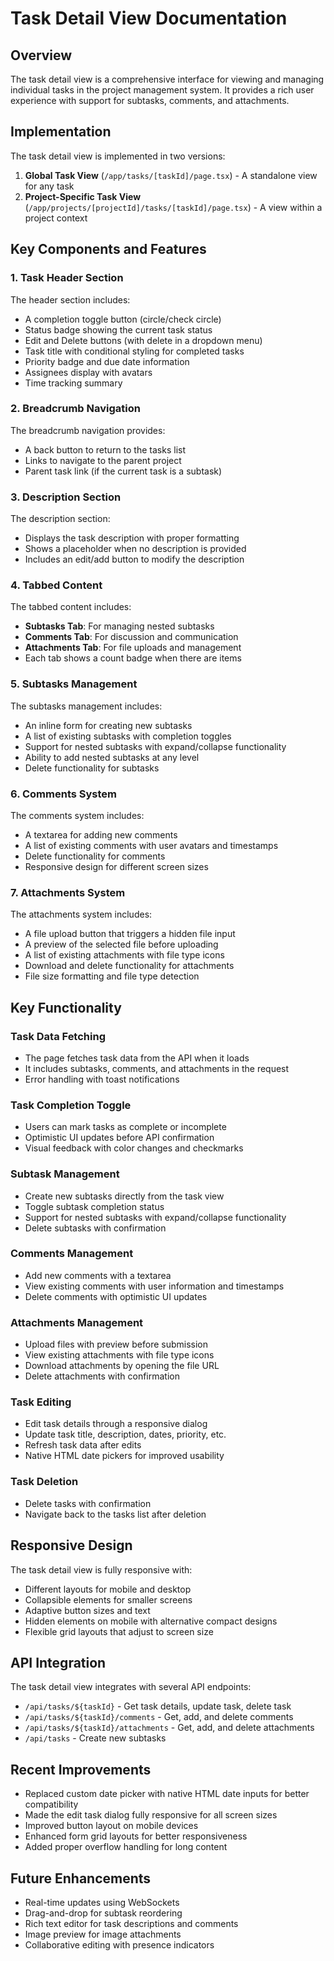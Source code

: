 # Task Detail View Documentation

## Overview

The task detail view is a comprehensive interface for viewing and managing individual tasks in the project management system. It provides a rich user experience with support for subtasks, comments, and attachments.

## Implementation

The task detail view is implemented in two versions:

1. **Global Task View** (`/app/tasks/[taskId]/page.tsx`) - A standalone view for any task
2. **Project-Specific Task View** (`/app/projects/[projectId]/tasks/[taskId]/page.tsx`) - A view within a project context

## Key Components and Features

### 1. Task Header Section

The header section includes:
- A completion toggle button (circle/check circle)
- Status badge showing the current task status
- Edit and Delete buttons (with delete in a dropdown menu)
- Task title with conditional styling for completed tasks
- Priority badge and due date information
- Assignees display with avatars
- Time tracking summary

### 2. Breadcrumb Navigation

The breadcrumb navigation provides:
- A back button to return to the tasks list
- Links to navigate to the parent project
- Parent task link (if the current task is a subtask)

### 3. Description Section

The description section:
- Displays the task description with proper formatting
- Shows a placeholder when no description is provided
- Includes an edit/add button to modify the description

### 4. Tabbed Content

The tabbed content includes:
- **Subtasks Tab**: For managing nested subtasks
- **Comments Tab**: For discussion and communication
- **Attachments Tab**: For file uploads and management
- Each tab shows a count badge when there are items

### 5. Subtasks Management

The subtasks management includes:
- An inline form for creating new subtasks
- A list of existing subtasks with completion toggles
- Support for nested subtasks with expand/collapse functionality
- Ability to add nested subtasks at any level
- Delete functionality for subtasks

### 6. Comments System

The comments system includes:
- A textarea for adding new comments
- A list of existing comments with user avatars and timestamps
- Delete functionality for comments
- Responsive design for different screen sizes

### 7. Attachments System

The attachments system includes:
- A file upload button that triggers a hidden file input
- A preview of the selected file before uploading
- A list of existing attachments with file type icons
- Download and delete functionality for attachments
- File size formatting and file type detection

## Key Functionality

### Task Data Fetching

- The page fetches task data from the API when it loads
- It includes subtasks, comments, and attachments in the request
- Error handling with toast notifications

### Task Completion Toggle

- Users can mark tasks as complete or incomplete
- Optimistic UI updates before API confirmation
- Visual feedback with color changes and checkmarks

### Subtask Management

- Create new subtasks directly from the task view
- Toggle subtask completion status
- Support for nested subtasks with expand/collapse functionality
- Delete subtasks with confirmation

### Comments Management

- Add new comments with a textarea
- View existing comments with user information and timestamps
- Delete comments with optimistic UI updates

### Attachments Management

- Upload files with preview before submission
- View existing attachments with file type icons
- Download attachments by opening the file URL
- Delete attachments with confirmation

### Task Editing

- Edit task details through a responsive dialog
- Update task title, description, dates, priority, etc.
- Refresh task data after edits
- Native HTML date pickers for improved usability

### Task Deletion

- Delete tasks with confirmation
- Navigate back to the tasks list after deletion

## Responsive Design

The task detail view is fully responsive with:
- Different layouts for mobile and desktop
- Collapsible elements for smaller screens
- Adaptive button sizes and text
- Hidden elements on mobile with alternative compact designs
- Flexible grid layouts that adjust to screen size

## API Integration

The task detail view integrates with several API endpoints:
- `/api/tasks/${taskId}` - Get task details, update task, delete task
- `/api/tasks/${taskId}/comments` - Get, add, and delete comments
- `/api/tasks/${taskId}/attachments` - Get, add, and delete attachments
- `/api/tasks` - Create new subtasks

## Recent Improvements

- Replaced custom date picker with native HTML date inputs for better compatibility
- Made the edit task dialog fully responsive for all screen sizes
- Improved button layout on mobile devices
- Enhanced form grid layouts for better responsiveness
- Added proper overflow handling for long content

## Future Enhancements

- Real-time updates using WebSockets
- Drag-and-drop for subtask reordering
- Rich text editor for task descriptions and comments
- Image preview for image attachments
- Collaborative editing with presence indicators
